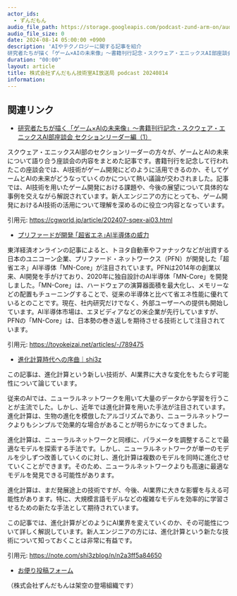 ```yaml
---
actor_ids:
  - ずんだもん
audio_file_path: https://storage.googleapis.com/podcast-zund-arm-on/audio/株式会社ずんだもん技術室AI放送局_podcast_20240814.mp3
audio_file_size: 0
date: 2024-08-14 05:00:00 +0900
description: 'AIやテクノロジーに関する記事を紹介  
研究者たちが描く「ゲーム×AIの未来像」〜書籍刊行記念・スクウェア・エニックスAI部座談会 セクションリーダー編（1）、プリファードが開発 ｢超省エネ｣AI半導体の威力、進化計算時代への序曲｜shi3z'
duration: "00:00"
layout: article
title: 株式会社ずんだもん技術室AI放送局 podcast 20240814
information: 
---
```


## 関連リンク


- [研究者たちが描く「ゲーム×AIの未来像」〜書籍刊行記念・スクウェア・エニックスAI部座談会 セクションリーダー編（1）](https://cgworld.jp/article/202407-sqex-ai03.html)  


スクウェア・エニックスAI部のセクションリーダーの方々が、ゲームとAIの未来について語り合う座談会の内容をまとめた記事です。書籍刊行を記念して行われたこの座談会では、AI技術がゲーム開発にどのように活用できるのか、そしてゲームとAIの未来がどうなっていくのかについて熱い議論が交わされました。記事では、AI技術を用いたゲーム開発における課題や、今後の展望について具体的な事例を交えながら解説されています。新人エンジニアの方にとっても、ゲーム開発におけるAI技術の活用について理解を深めるのに役立つ内容となっています。 


引用元: https://cgworld.jp/article/202407-sqex-ai03.html


- [プリファードが開発 ｢超省エネ｣AI半導体の威力](https://toyokeizai.net/articles/-/789475)  


東洋経済オンラインの記事によると、トヨタ自動車やファナックなどが出資する日本のユニコーン企業、プリファード・ネットワークス（PFN）が開発した「超省エネ」AI半導体「MN-Core」が注目されています。PFNは2014年の創業以来、AI開発を手がけており、2020年に独自設計のAI半導体「MN-Core」を開発しました。「MN-Core」は、ハードウェアの演算器面積を最大化し、メモリーなどの配置もチューニングすることで、従来の半導体と比べて省エネ性能に優れているとのことです。現在、社内研究だけでなく、外部ユーザーへの提供も開始しています。AI半導体市場は、エヌビディアなどの米企業が先行していますが、PFNの「MN-Core」は、日本勢の巻き返しを期待させる技術として注目されています。 


引用元: https://toyokeizai.net/articles/-/789475


- [進化計算時代への序曲｜shi3z](https://note.com/shi3zblog/n/n2a3ff5a84650)  



この記事は、進化計算という新しい技術が、AI業界に大きな変化をもたらす可能性について論じています。

従来のAIでは、ニューラルネットワークを用いて大量のデータから学習を行うことが主流でした。しかし、近年では進化計算を用いた手法が注目されています。進化計算は、生物の進化を模倣したアルゴリズムであり、ニューラルネットワークよりもシンプルで効果的な場合があることが明らかになってきました。

進化計算は、ニューラルネットワークと同様に、パラメータを調整することで最適なモデルを探索する手法です。しかし、ニューラルネットワークが単一のモデルを少しずつ改善していくのに対し、進化計算は複数のモデルを同時に進化させていくことができます。そのため、ニューラルネットワークよりも高速に最適なモデルを発見できる可能性があります。

進化計算は、まだ発展途上の技術ですが、今後、AI業界に大きな影響を与える可能性があります。特に、大規模言語モデルなどの複雑なモデルを効率的に学習させるための新たな手法として期待されています。

この記事では、進化計算がどのようにAI業界を変えていくのか、その可能性について詳しく解説しています。新人エンジニアの方には、進化計算という新たな技術について知っておくことは非常に有益です。 


引用元: https://note.com/shi3zblog/n/n2a3ff5a84650



- [お便り投稿フォーム](https://forms.gle/ffg4JTfqdiqK62qf9)

（株式会社ずんだもんは架空の登場組織です）
